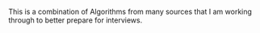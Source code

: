 This is a combination of Algorithms from many sources that I am working through to better prepare for interviews. 